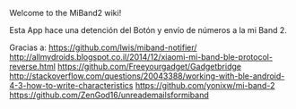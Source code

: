 Welcome to the MiBand2 wiki!

Esta App hace una detención del Botón y envío de números a la mi Band 2.

Gracias a:
https://github.com/lwis/miband-notifier/
http://allmydroids.blogspot.co.il/2014/12/xiaomi-mi-band-ble-protocol-reverse.html
https://github.com/Freeyourgadget/Gadgetbridge
http://stackoverflow.com/questions/20043388/working-with-ble-android-4-3-how-to-write-characteristics
https://github.com/yonixw/mi-band-2
https://github.com/ZenGod16/unreademailsformiband

